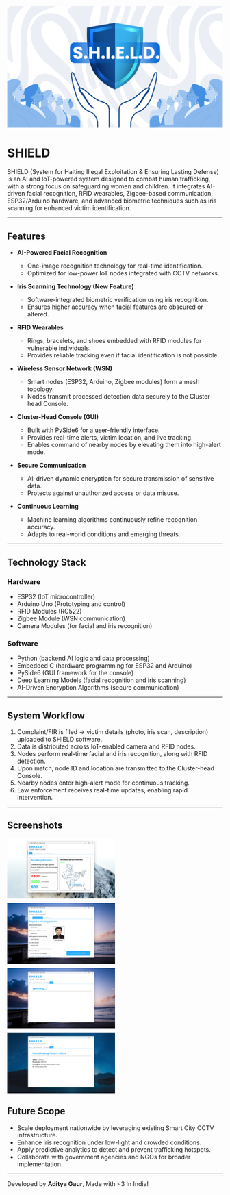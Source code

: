 ![Alt text](https://github.com/xdityagr/SHIELD/blob/main/Images/SHIELD_banner.png?raw=true "Banner Image")
# SHIELD
SHIELD (System for Halting Illegal Exploitation & Ensuring Lasting Defense) is an AI and IoT-powered system designed to combat human trafficking, with a strong focus on safeguarding women and children. It integrates AI-driven facial recognition, RFID wearables, Zigbee-based communication, ESP32/Arduino hardware, and advanced biometric techniques such as iris scanning for enhanced victim identification.  

---

## Features  

- **AI-Powered Facial Recognition**  
  - One-image recognition technology for real-time identification.  
  - Optimized for low-power IoT nodes integrated with CCTV networks.  

- **Iris Scanning Technology (New Feature)**  
  - Software-integrated biometric verification using iris recognition.  
  - Ensures higher accuracy when facial features are obscured or altered.  

- **RFID Wearables**  
  - Rings, bracelets, and shoes embedded with RFID modules for vulnerable individuals.  
  - Provides reliable tracking even if facial identification is not possible.  

- **Wireless Sensor Network (WSN)**  
  - Smart nodes (ESP32, Arduino, Zigbee modules) form a mesh topology.  
  - Nodes transmit processed detection data securely to the Cluster-head Console.  

- **Cluster-Head Console (GUI)**  
  - Built with PySide6 for a user-friendly interface.  
  - Provides real-time alerts, victim location, and live tracking.  
  - Enables command of nearby nodes by elevating them into high-alert mode.  

- **Secure Communication**  
  - AI-driven dynamic encryption for secure transmission of sensitive data.  
  - Protects against unauthorized access or data misuse.  

- **Continuous Learning**  
  - Machine learning algorithms continuously refine recognition accuracy.  
  - Adapts to real-world conditions and emerging threats.  

---

## Technology Stack  

### Hardware  
- ESP32 (IoT microcontroller)  
- Arduino Uno (Prototyping and control)  
- RFID Modules (RC522)  
- Zigbee Module (WSN communication)  
- Camera Modules (for facial and iris recognition)  

### Software  
- Python (backend AI logic and data processing)  
- Embedded C (hardware programming for ESP32 and Arduino)  
- PySide6 (GUI framework for the console)  
- Deep Learning Models (facial recognition and iris scanning)  
- AI-Driven Encryption Algorithms (secure communication)  

---

## System Workflow  

1. Complaint/FIR is filed → victim details (photo, iris scan, description) uploaded to SHIELD software.  
2. Data is distributed across IoT-enabled camera and RFID nodes.  
3. Nodes perform real-time facial and iris recognition, along with RFID detection.  
4. Upon match, node ID and location are transmitted to the Cluster-head Console.  
5. Nearby nodes enter high-alert mode for continuous tracking.  
6. Law enforcement receives real-time updates, enabling rapid intervention.  

---

## Screenshots  

<div style="display: flex; flex-wrap: wrap; gap: 10px;">
    <img src="https://github.com/xdityagr/SHIELD/blob/main/preview/ShieldConsoleScreenshot (2).png" width="50%">
    <img src="https://github.com/xdityagr/SHIELD/blob/main/preview/ShieldConsoleScreenshot (3).png" width="50%">
    <img src="https://github.com/xdityagr/SHIELD/blob/main/preview/ShieldConsoleScreenshot (4).png" width="50%">
    <img src="https://github.com/xdityagr/SHIELD/blob/main/preview/ShieldConsoleScreenshot (1).png" width="50%">
</div>

## Future Scope  

- Scale deployment nationwide by leveraging existing Smart City CCTV infrastructure.  
- Enhance iris recognition under low-light and crowded conditions.  
- Apply predictive analytics to detect and prevent trafficking hotspots.  
- Collaborate with government agencies and NGOs for broader implementation.  

---

Developed by **Aditya Gaur**, Made with <3 In India!

